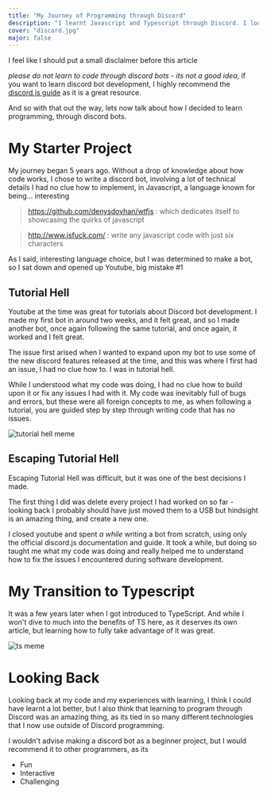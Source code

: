 ```yaml
---
title: "My Journey of Programming through Discord"
description: "I learnt Javascript and Typescript through Discord. I look back at how I learnt, what I could do better, and how I created bots"
cover: "discord.jpg"
major: false
---
```


I feel like I should put a small disclaimer before this article

*please do not learn to code through discord bots - its not a good idea*, if you want to learn discord bot development, I highly recommend the [discord.js guide](https://discordjs.guide/#before-you-begin) as it is a great resource.

And so with that out the way, lets now talk about how I decided to learn programming, through discord bots.

# My Starter Project

My journey began 5 years ago. Without a drop of knowledge about how code works, I chose to write a discord bot, involving a lot of technical details I had no clue how to implement, in Javascript, a language known for being... interesting

> https://github.com/denysdovhan/wtfjs : which dedicates itself to showcasing the quirks of javascript

> http://www.jsfuck.com/ : write any javascript code with just six characters

As I said, interesting language choice, but I was determined to make a bot, so I sat down and opened up Youtube, big mistake \#1

## Tutorial Hell

Youtube at the time was great for tutorials about Discord bot development. I made my first bot in around two weeks, and it felt great, and so I made another bot, once again following the same tutorial, and once again, it worked and I felt great.

The issue first arised when I wanted to expand upon my bot to use some of the new discord features released at the time, and this was where I first had an issue, I had no clue how to. I was in tutorial hell.

While I understood what my code was doing, I had no clue how to build upon it or fix any issues I had with it. My code was inevitably full of bugs and errors, but these were all foreign concepts to me, as when following a tutorial, you are guided step by step through writing code that has no issues.

![tutorial hell meme](/img/tutorial-hell-dwight.png)

## Escaping Tutorial Hell

Escaping Tutorial Hell was difficult, but it was one of the best decisions I made.

The first thing I did was delete every project I had worked on so far - looking back I probably should have just moved them to a USB but hindsight is an amazing thing, and create a new one.

I closed youtube and spent *a while* writing a bot from scratch, using only the official discord.js documentation and guide. It took a while, but doing so taught me what my code was doing and really helped me to understand how to fix the issues I encountered during software development.

# My Transition to Typescript

It was a few years later when I got introduced to TypeScript. And while I won't dive to much into the benefits of TS here, as it deserves its own article, but learning how to fully take advantage of it was great.

![ts meme](/img/ts-meme.webp)

# Looking Back

Looking back at my code and my experiences with learning, I think I could have learnt a lot better, but I also think that learning to program through Discord was an amazing thing, as its tied in so many different technologies that I now use outside of Discord programming.

I wouldn't advise making a discord bot as a beginner project, but I would recommend it to other programmers, as its

- Fun
- Interactive
- Challenging